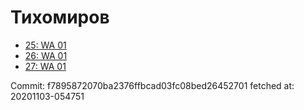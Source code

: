 # Тихомиров
- [25: WA 01](25.md)
- [26: WA 01](26.md)
- [27: WA 01](27.md)

Commit: f7895872070ba2376ffbcad03fc08bed26452701
 fetched at: 20201103-054751

